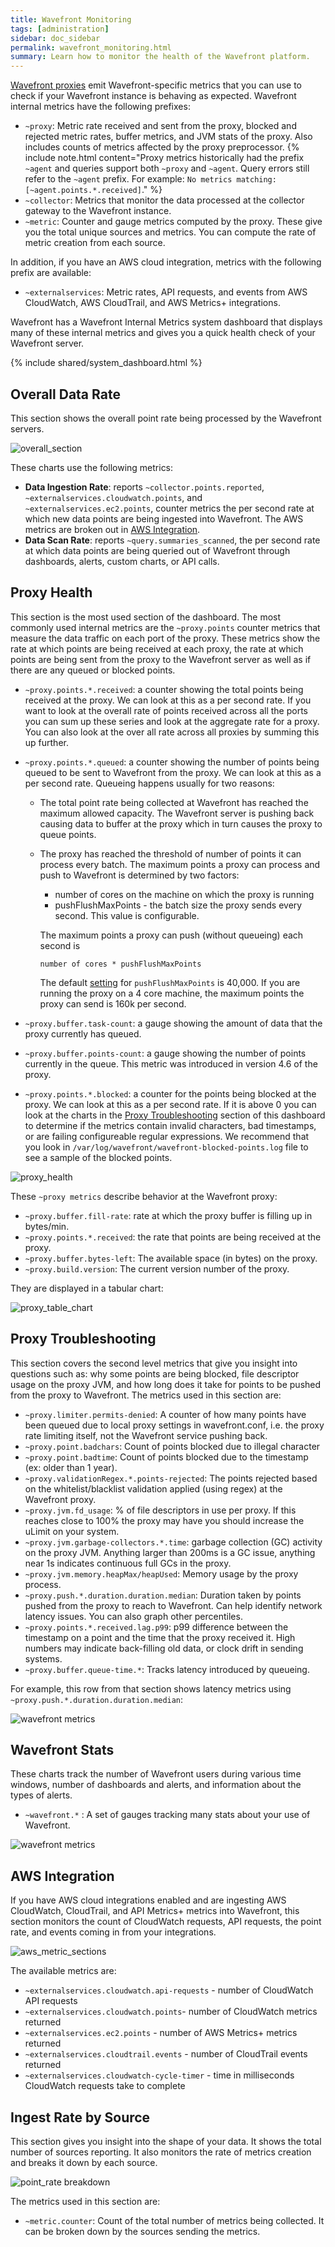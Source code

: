 ```yaml
---
title: Wavefront Monitoring
tags: [administration]
sidebar: doc_sidebar
permalink: wavefront_monitoring.html
summary: Learn how to monitor the health of the Wavefront platform.
---
```

[Wavefront proxies](proxies_managing.html) emit Wavefront-specific metrics that you can use to check if your Wavefront instance is behaving as expected. Wavefront internal metrics have the following prefixes:

  - `~proxy`: Metric rate received and sent from the proxy, blocked and rejected metric rates, buffer metrics, and JVM stats of the proxy. Also includes counts of metrics affected by the proxy preprocessor.
    {% include note.html content="Proxy metrics historically had the prefix `~agent` and queries support both `~proxy` and `~agent`. Query errors still refer to the `~agent` prefix. For example: `No metrics matching: [~agent.points.*.received]`." %}
  - `~collector`: Metrics that monitor the data processed at the collector gateway to the Wavefront instance.
  - `~metric`: Counter and gauge metrics computed by the proxy. These give you the total unique sources and metrics.  You can compute the rate of metric creation from each source.

In addition, if you have an AWS cloud integration, metrics with the following prefix are available:

  - `~externalservices`: Metric rates, API requests, and events from AWS CloudWatch, AWS CloudTrail, and AWS Metrics+ integrations.
 
Wavefront has a Wavefront Internal Metrics system dashboard that displays many of these internal metrics and gives you a quick health check of your Wavefront server.

{% include shared/system_dashboard.html %}


## Overall Data Rate
This section shows the overall point rate being processed by the Wavefront servers.

  ![overall_section](images/overall_section.png)
  
These charts use the following metrics:

  - **Data Ingestion Rate**: reports `~collector.points.reported`, `~externalservices.cloudwatch.points`, and `~externalservices.ec2.points`, counter metrics the per second rate at which new data points are being ingested into Wavefront. The AWS metrics are broken out in [AWS Integration](#aws-integration).
  - **Data Scan Rate**: reports `~query.summaries_scanned`, the per second rate at which data points are being queried out of Wavefront through dashboards, alerts, custom charts, or API calls.

## Proxy Health
This section is the most used section of the dashboard. The most commonly used internal metrics are the `~proxy.points` counter metrics that measure the data traffic on each port of the proxy. These metrics show the rate at which points are being received at each proxy, the rate at which points are being sent from the proxy to the Wavefront server as well as if there are any queued or blocked points.

  - `~proxy.points.*.received`: a counter showing the total points being received at the proxy. We can look at this as a per second rate. If you want to look at the overall rate of points received across all the ports you can sum up these series and look at the aggregate rate for a proxy. You can also look at the over all rate across all proxies by summing this up further. 
  
  - `~proxy.points.*.queued`: a counter showing the number of points being queued to be sent to Wavefront from the proxy. We can look at this as a per second rate. Queueing happens usually for two reasons:
  
    - The total point rate being collected at Wavefront has reached the maximum allowed capacity. The Wavefront server is pushing back causing data to buffer at the proxy which in turn causes the proxy to queue points.

    - The proxy has reached the threshold of number of points it can process every batch. The maximum points a proxy  can process and push to Wavefront is determined by two factors:
      - number of cores on the machine on which the proxy is running
      - pushFlushMaxPoints - the batch size the proxy sends every second. This value is configurable.
      
      The maximum points a proxy can push (without queueing) each second is
      
      ```
      number of cores * pushFlushMaxPoints
      ``` 
      
      The default [setting](proxies_configuring.html) for `pushFlushMaxPoints` is 40,000. If you are running the proxy on a 4 core machine, the maximum points the proxy can send is 160k per second.
      
  - `~proxy.buffer.task-count`: a gauge showing the amount of data that the proxy currently has queued.
  - `~proxy.buffer.points-count`: a gauge showing the number of points currently in the queue. This metric was introduced in version 4.6 of the proxy.
  - `~proxy.points.*.blocked`: a counter for the points being blocked at the proxy. We can look at this as a per second rate. If it is above 0 you can look at the charts in the [Proxy Troubleshooting](#proxy-troubleshooting) section of this dashboard to determine if the metrics contain invalid characters, bad timestamps, or are failing configureable regular expressions. We recommend that you look in `/var/log/wavefront/wavefront-blocked-points.log` file to see a sample of the blocked points.

  ![proxy_health](images/proxy_health.png)

These `~proxy metrics` describe behavior at the Wavefront proxy:

  - `~proxy.buffer.fill-rate`: rate at which the proxy buffer is filling up in bytes/min.
  - `~proxy.points.*.received`: the rate that points are being received at the proxy.
  - `~proxy.buffer.bytes-left`: The available space (in bytes) on the proxy.
  - `~proxy.build.version`: The current version number of the proxy.

They are displayed in a tabular chart:

  ![proxy_table_chart](images/proxy_table_chart.png)

## Proxy Troubleshooting
This section covers the second level metrics that give you insight into questions such as: why some points are being blocked, file descriptor usage on the proxy JVM, and how long does it take for points to be pushed from the proxy to Wavefront. The metrics used in this section are:

  - `~proxy.limiter.permits-denied`: A counter of how many points have been queued due to local proxy settings in wavefront.conf, i.e. the proxy rate limiting itself, not the Wavefront service pushing back.
  - `~proxy.point.badchars`: Count of points blocked due to illegal character 
  - `~proxy.point.badtime`: Count of points blocked due to the timestamp (ex: older than 1 year).
  - `~proxy.validationRegex.*.points-rejected`: The points rejected based on the whitelist/blacklist validation applied (using regex) at the Wavefront proxy.
  - `~proxy.jvm.fd_usage`: % of file descriptors in use per proxy. If this reaches close to 100% the proxy may have you should increase the uLimit on your system.
  - `~proxy.jvm.garbage-collectors.*.time`: garbage collection (GC) activity on the proxy JVM. Anything larger than 200ms is a GC issue, anything near 1s indicates continuous full GCs in the proxy.
  - `~proxy.jvm.memory.heapMax/heapUsed`: Memory usage by the proxy process.
  - `~proxy.push.*.duration.duration.median`: Duration taken by points pushed from the proxy to reach to Wavefront. Can help identify network latency issues. You can also graph other percentiles.
  - `~proxy.points.*.received.lag.p99`: p99 difference between the timestamp on a point and the time that the proxy received it. High numbers may indicate back-filling old data, or clock drift in sending systems.
  - `~proxy.buffer.queue-time.*`: Tracks latency introduced by queueing.

For example, this row from that section shows latency metrics using `~proxy.push.*.duration.duration.median`:

  ![wavefront metrics](images/proxy_troubleshooting.png)

## Wavefront Stats

These charts track the number of Wavefront users during various time windows, number of dashboards and alerts, and information about the types of alerts.

  - `~wavefront.*` : A set of gauges tracking many stats about your use of Wavefront.

  ![wavefront metrics](images/wavefront_metrics.png)
 
## AWS Integration

If you have AWS cloud integrations enabled and are ingesting AWS CloudWatch, CloudTrail, and API Metrics+ metrics into Wavefront, this section monitors the count of CloudWatch requests, API requests, the point rate, and events coming in from your integrations. 
 
  ![aws_metric_sections](images/aws_metric_sections.png)

The available metrics are:

  - `~externalservices.cloudwatch.api-requests` - number of CloudWatch API requests
  - `~externalservices.cloudwatch.points`- number of CloudWatch metrics returned
  - `~externalservices.ec2.points` - number of AWS Metrics+ metrics returned
  - `~externalservices.cloudtrail.events` - number of CloudTrail events returned
  - `~externalservices.cloudwatch-cycle-timer` - time in milliseconds CloudWatch requests take to complete
 
## Ingest Rate by Source
This section gives you insight into the shape of your data. It shows the total number of sources reporting. It also monitors the rate of metrics creation and breaks it down by each source.
 
  ![point_rate breakdown](images/point_rate_breakdown.png)

The metrics used in this section are:

  - `~metric.counter`: Count of the total number of metrics being collected. It can be broken down by the sources sending the metrics. 

 

